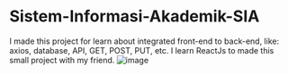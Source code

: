 # Sistem-Informasi-Akademik-SIA
I made this project for learn about integrated front-end to back-end, like: axios, database, API, GET, POST, PUT, etc. I learn ReactJs to made this small project with my friend.
![image](https://user-images.githubusercontent.com/73683623/140962033-a34084a6-f8c8-47aa-8975-7215fde639b4.png)
